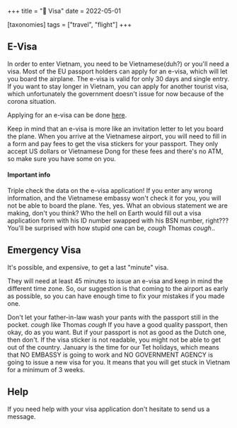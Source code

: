 +++
title = "🛃 Visa"
date = 2022-05-01

[taxonomies]
tags = ["travel", "flight"]
+++

## E-Visa

In order to enter Vietnam, you need to be Vietnamese(duh?) or you'll need a visa. Most of the EU passport holders can apply for an e-visa, which will let you board the airplane. The e-visa is valid for only 30 days and single entry. If you want to stay longer in Vietnam, you can apply for another tourist visa, which unfortunately the government doesn't issue for now because of the corona situation.

Applying for an e-visa can be done [here](https://evisa.xuatnhapcanh.gov.vn/trang-chu-ttdt).

Keep in mind that an e-visa is more like an invitation letter to let you board the plane. When you arrive at the Vietnamese airport, you will need to fill in a form and pay fees to get the visa stickers for your passport. They only accept US dollars or Vietnamese Dong for these fees and there's no ATM, so make sure you have some on you.

#### Important info

Triple check the data on the e-visa application! If you enter any wrong information, and the Vietnamese embassy won't check it for you, you will not be able to board the plane.
Yes, yes. What an obvious statement we are making, don't you think? Who the hell on Earth would fill out a visa application form with his ID number swapped with his BSN number, right??? You'll be surprised with how stupid one can be, *cough* Thomas *cough*..

## Emergency Visa

It's possible, and expensive, to get a last "minute" visa.

They will need at least 45 minutes to issue an e-visa and keep in mind the different time zone. So, our suggestion is that coming to the airport as early as possible, so you can have enough time to fix your mistakes if you made one.

Don't let your father-in-law wash your pants with the passport still in the pocket. *cough* like Thomas *cough*
If you have a good quality passport, then okay, do as you want. But if your passport is not as good as the Dutch one, then don't. If the visa sticker is not readable, you might not be able to get out of the country.
January is the time for our Tet holidays, which means that NO EMBASSY is going to work and NO GOVERNMENT AGENCY is going to issue a new visa for you. 
It means that you will get stuck in Vietnam for a minimum of 3 weeks.

## Help

If you need help with your visa application don't hesitate to send us a message.
